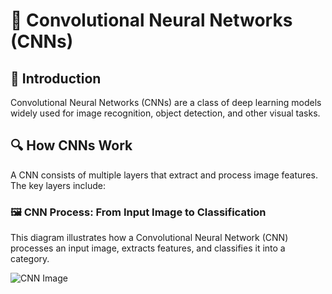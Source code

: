 # 🚀 Convolutional Neural Networks (CNNs)

## 📌 Introduction
Convolutional Neural Networks (CNNs) are a class of deep learning models widely used for image recognition, object detection, and other visual tasks.

## 🔍 How CNNs Work
A CNN consists of multiple layers that extract and process image features. The key layers include:


### 🖼 CNN Process: From Input Image to Classification

This diagram illustrates how a Convolutional Neural Network (CNN) processes an input image, extracts features, and classifies it into a category.

![CNN Image](images-CNN/input-image.jpg)
